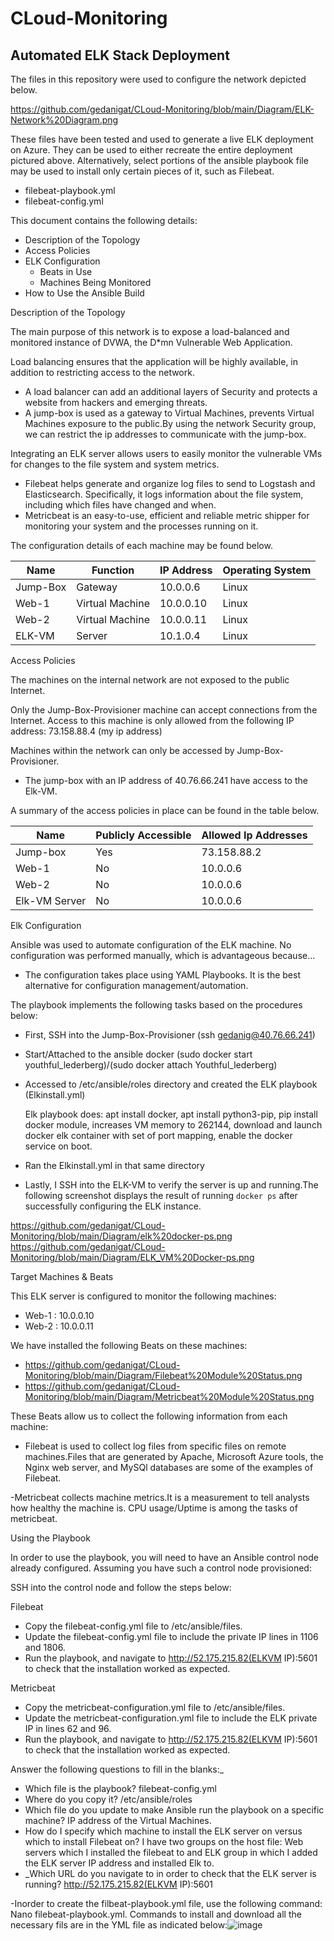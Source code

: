 # CLoud-Monitoring
## Automated ELK Stack Deployment

The files in this repository were used to configure the network depicted below.

https://github.com/gedanigat/CLoud-Monitoring/blob/main/Diagram/ELK-Network%20Diagram.png

These files have been tested and used to generate a live ELK deployment on Azure. They can be used to either recreate the entire deployment pictured above. Alternatively, select portions of the ansible playbook file may be used to install only certain pieces of it, such as Filebeat.

  - filebeat-playbook.yml
  - filebeat-config.yml
 
This document contains the following details:
- Description of the Topology
- Access Policies
- ELK Configuration
  - Beats in Use
  - Machines Being Monitored
- How to Use the Ansible Build


 Description of the Topology

The main purpose of this network is to expose a load-balanced and monitored instance of DVWA, the D*mn Vulnerable Web Application.

Load balancing ensures that the application will be highly available, in addition to restricting access to the network.
- A load balancer can add an additional layers of Security and protects a website from hackers and emerging threats. 
- A jump-box is used as a gateway to Virtual Machines, prevents Virtual Machines exposure to the public.By using the network Security group, we can restrict the ip addresses to communicate with the jump-box.

Integrating an ELK server allows users to easily monitor the vulnerable VMs for changes to the file system and system metrics.
- Filebeat helps generate and organize log files to send to Logstash and Elasticsearch. Specifically, it logs information about the file system, including which files have changed and when.
- Metricbeat is an easy-to-use, efficient and reliable metric shipper for monitoring your system and the processes running on it.

The configuration details of each machine may be found below.


| Name     	| Function        	| IP Address 	| Operating System 	|
|----------	|-----------------	|------------	|------------------	|
| Jump-Box 	| Gateway         	| 10.0.0.6   	| Linux            	|
| Web-1    	| Virtual Machine 	| 10.0.0.10  	| Linux            	|
| Web-2    	| Virtual Machine 	| 10.0.0.11  	| Linux            	|
| ELK-VM   	| Server          	| 10.1.0.4   	| Linux            	|

 Access Policies

The machines on the internal network are not exposed to the public Internet. 

Only the Jump-Box-Provisioner machine can accept connections from the Internet. Access to this machine is only allowed from the following IP address:
73.158.88.4 (my ip address)

Machines within the network can only be accessed by Jump-Box-Provisioner.

- The jump-box with an IP address of 40.76.66.241 have access to the Elk-VM.

A summary of the access policies in place can be found in the table below.

| Name          | Publicly Accessible | Allowed Ip Addresses |
|---------------|---------------------|----------------------|
| Jump-box      | Yes                 | 73.158.88.2          |
| Web-1         | No                  | 10.0.0.6             |
| Web-2         | No                  | 10.0.0.6             |
| Elk-VM Server | No                  | 10.0.0.6             |

 Elk Configuration

Ansible was used to automate configuration of the ELK machine. No configuration was performed manually, which is advantageous because...
- The configuration takes place using YAML Playbooks. It is the best alternative for configuration management/automation.

The playbook implements the following tasks based on the procedures below:
- First, SSH into the Jump-Box-Provisioner (ssh gedanig@40.76.66.241)
- Start/Attached to the ansible docker (sudo docker start youthful_lederberg)/(sudo docker attach Youthful_lederberg)
- Accessed to /etc/ansible/roles directory and created the ELK playbook (Elkinstall.yml)

  Elk playbook does: apt install docker, apt install python3-pip, pip install docker module, increases VM memory to 262144, download and launch docker elk container with set of port mapping, enable the docker service on boot.
- Ran the Elkinstall.yml in that same directory
- Lastly, I SSH into the ELK-VM to verify the server is up and running.The following screenshot displays the result of running `docker ps` after successfully configuring the ELK instance.

https://github.com/gedanigat/CLoud-Monitoring/blob/main/Diagram/elk%20docker-ps.png
https://github.com/gedanigat/CLoud-Monitoring/blob/main/Diagram/ELK_VM%20Docker-ps.png

  Target Machines & Beats

This ELK server is configured to monitor the following machines:
- Web-1 : 10.0.0.10
- Web-2 : 10.0.0.11

We have installed the following Beats on these machines:

- https://github.com/gedanigat/CLoud-Monitoring/blob/main/Diagram/Filebeat%20Module%20Status.png
- https://github.com/gedanigat/CLoud-Monitoring/blob/main/Diagram/Metricbeat%20Module%20Status.png

These Beats allow us to collect the following information from each machine:

- Filebeat is used to collect log files from specific files on remote machines.Files that are generated by Apache, Microsoft Azure tools, the Nginx web server, and MySQl databases are some of the examples of Filebeat.

-Metricbeat collects machine metrics.It is a measurement to tell analysts how healthy the machine is. CPU usage/Uptime is among the tasks of metricbeat.

 Using the Playbook

In order to use the playbook, you will need to have an Ansible control node already configured. Assuming you have such a control node provisioned: 

SSH into the control node and follow the steps below:

 Filebeat

- Copy the filebeat-config.yml file to /etc/ansible/files.
- Update the filebeat-config.yml file to include the private IP lines in 1106 and 1806.
- Run the playbook, and navigate to http://52.175.215.82(ELKVM IP):5601 to check that the installation worked as expected.

 Metricbeat

- Copy the metricbeat-configuration.yml file to /etc/ansible/files.
- Update the metricbeat-configuration.yml file to include the ELK private IP in lines 62 and 96.
- Run the playbook, and navigate to http://52.175.215.82(ELKVM IP):5601 to check that the installation worked as expected.

 Answer the following questions to fill in the blanks:_
- Which file is the playbook? filebeat-config.yml
- Where do you copy it? /etc/ansible/roles
- Which file do you update to make Ansible run the playbook on a specific machine? IP address of the Virtual Machines.
- How do I specify which machine to install the ELK server on versus which to install Filebeat on? I have two groups on the host file: Web servers which I installed the filebeat to and ELK group in which I added the ELK server IP address and installed Elk to.
- _Which URL do you navigate to in order to check that the ELK server is running?
    http://52.175.215.82(ELKVM IP):5601
    
 -Inorder to create the filbeat-playbook.yml file, use the following command:
   Nano filebeat-playbook.yml.
Commands to install and download all the necessary fils are in the YML file as indicated below:![image](https://user-images.githubusercontent.com/95734193/145503678-252b4943-4f52-4810-aa7b-02dbc7f5159d.png)
